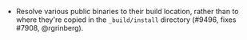 - Resolve various public binaries to their build location, rather than to where
  they're copied in the `_build/install` directory (#9496, fixes #7908,
  @rgrinberg).
